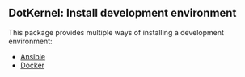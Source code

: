 ## DotKernel: Install development environment

This package provides multiple ways of installing a development environment:
* [Ansible](ansible/README.md)
* [Docker](docker/README.md)
